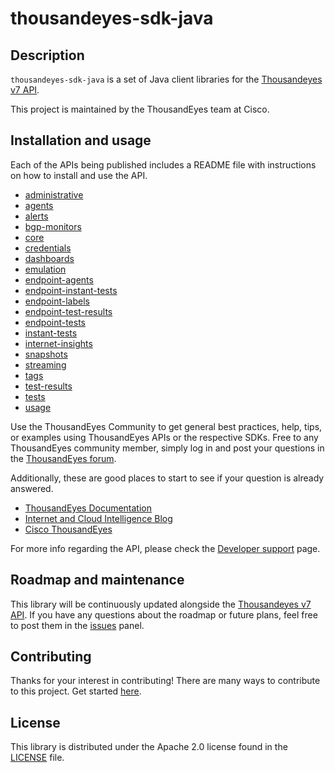 # thousandeyes-sdk-java

## Description

`thousandeyes-sdk-java` is a set of Java client libraries for the [Thousandeyes v7 API](https://developer.cisco.com/docs/thousandeyes/v7/).

This project is maintained by the ThousandEyes team at Cisco.

## Installation and usage

Each of the APIs being published includes a README file with instructions on how to install and use the API.
* [administrative](/administrative/README.md)
* [agents](/agents/README.md)
* [alerts](/alerts/README.md)
* [bgp-monitors](/bgp-monitors/README.md)
* [core](/core/README.md)
* [credentials](/credentials/README.md)
* [dashboards](/dashboards/README.md)
* [emulation](/emulation/README.md)
* [endpoint-agents](/endpoint-agents/README.md)
* [endpoint-instant-tests](/endpoint-instant-tests/README.md)
* [endpoint-labels](/endpoint-labels/README.md)
* [endpoint-test-results](/endpoint-test-results/README.md)
* [endpoint-tests](/endpoint-tests/README.md)
* [instant-tests](/instant-tests/README.md)
* [internet-insights](/internet-insights/README.md)
* [snapshots](/snapshots/README.md)
* [streaming](/streaming/README.md)
* [tags](/tags/README.md)
* [test-results](/test-results/README.md)
* [tests](/tests/README.md)
* [usage](/usage/README.md)

Use the ThousandEyes Community to get general best practices, help, tips, or examples using ThousandEyes APIs or the respective SDKs. Free to any ThousandEyes community member, simply log in and post your questions in the [ThousandEyes forum](https://community.cisco.com/t5/thousandeyes/bd-p/disc-thousandeyes).

Additionally, these are good places to start to see if your question is already answered.
* [ThousandEyes Documentation](https://docs.thousandeyes.com/)
* [Internet and Cloud Intelligence Blog](https://www.thousandeyes.com/blog/)
* [Cisco ThousandEyes](https://blogs.cisco.com/tag/cisco-thousandeyes?dtid=osscdc000283)

For more info regarding the API, please check the [Developer support](https://developer.cisco.com/docs/thousandeyes/v7/developer-support/#developer-support) page.

## Roadmap and maintenance

This library will be continuously updated alongside the [Thousandeyes v7 API](https://developer.cisco.com/docs/thousandeyes/v7/).
If you have any questions about the roadmap or future plans, feel free to post them in the [issues](https://github.com/thousandeyes/thousandeyes-sdk-java/issues) panel.

## Contributing

Thanks for your interest in contributing! There are many ways to contribute to this project. Get started [here](/CONTRIBUTING.md).

## License

This library is distributed under the Apache 2.0 license found in the [LICENSE](/LICENSE) file.